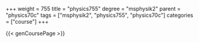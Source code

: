 +++
weight = 755
title = "physics755"
degree = "msphysik2"
parent = "physics70c"
tags = ["msphysik2", "physics755", "physics70c"]
categories = ["course"]
+++

{{< genCoursePage >}}
